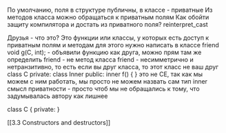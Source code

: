 По умолчанию, поля в структуре публичны, в классе - приватные
Из методов класса можно обращаться к приватным полям
Как обойти защиту компилятора и достать из приватного поля? reinterpret_cast

Друзья - что это? Это функции или классы, у которых есть доступ к приватным полям и методам
для этого нужно написать в классе friend void g(C, int); - объявили функцию как друга, можно прям там же определить
friend - не метод класса
friend - несимметрично и нетранзитивно, то есть если вы друг класса, то этот класс не ваш друг
class C
private:
class Inner
public:
inner f() {
}
это не CE, так как мы можем с ним работать, мы просто не можем назвать сам тип inner
смысл приватности - просто чтоб мы не обращались к тому, что задумывалась автору как лишнее

class C {
private:
}

[[3.3 Constructors and destructors]]
